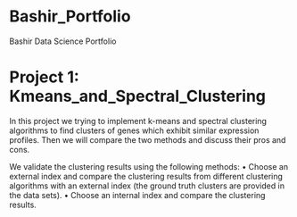 # Bashir_Portfolio
Bashir Data Science Portfolio

# Project 1: Kmeans_and_Spectral_Clustering
In this project we trying to implement k-means and spectral clustering algorithms to find clusters of genes which exhibit similar expression profiles. Then we will compare the two methods and discuss their pros and cons.

We validate the clustering results using the following methods:
• Choose an external index and compare the clustering results from different clustering algorithms with an external index (the ground truth clusters are provided in the data sets).
• Choose an internal index and compare the clustering results.
